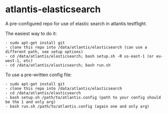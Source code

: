 # atlantis-elasticsearch

A pre-configured repo for use of elastic search in atlantis testflight.

The easiest way to do it:

	- sudo apt-get install git
	- clone this repo into /data/atlantis/elasticsearch (can use a different path, see setup options)
	- cd /data/atlantis/elasticsearch; bash setup.sh -R us-east-1 (or eu-west-1, etc)
	- cd /data/atlantis/elasticsearch; bash run.sh


To use a pre-written config file:

	- sudo apt-get install git
	- clone this repo into /data/atlantis/elasticsearch 
	- cd /data/atlantis/elasticsearch
	- bash setup.sh /path/to/atlantis.config (path to your config should be the 1 and only arg)
	- bash run.sh /path/to/atlantis.config (again one and only arg)

